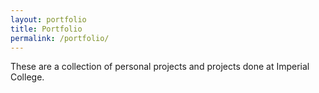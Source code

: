 ```yaml
---
layout: portfolio
title: Portfolio
permalink: /portfolio/
---
```


These are a collection of personal projects and projects done at Imperial
College.

